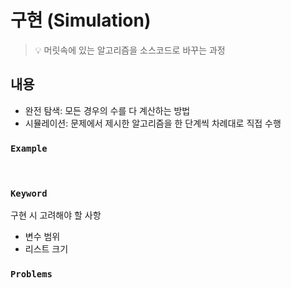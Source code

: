 # 구현 (Simulation)

> :bulb: 머릿속에 있는 알고리즘을 소스코드로 바꾸는 과정

## 내용

- 완전 탐색: 모든 경우의 수를 다 계산하는 방법
- 시뮬레이션: 문제에서 제시한 알고리즘을 한 단계씩 차례대로 직접 수행

### `Example`

<br/>

### `Keyword`

구현 시 고려해야 할 사항

- 변수 범위
- 리스트 크기

### `Problems`
